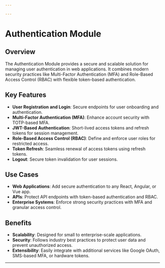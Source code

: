 ```yaml
---

---
```


# Authentication Module

## Overview
The Authentication Module provides a secure and scalable solution for managing user authentication in web applications. It combines modern security practices like Multi-Factor Authentication (MFA) and Role-Based Access Control (RBAC) with flexible token-based authentication.

## Key Features
- **User Registration and Login**: Secure endpoints for user onboarding and authentication.
- **Multi-Factor Authentication (MFA)**: Enhance account security with TOTP-based MFA.
- **JWT-Based Authentication**: Short-lived access tokens and refresh tokens for session management.
- **Role-Based Access Control (RBAC)**: Define and enforce user roles for restricted access.
- **Token Refresh**: Seamless renewal of access tokens using refresh tokens.
- **Logout**: Secure token invalidation for user sessions.

## Use Cases
- **Web Applications**: Add secure authentication to any React, Angular, or Vue app.
- **APIs**: Protect API endpoints with token-based authentication and RBAC.
- **Enterprise Systems**: Enforce strong security practices with MFA and granular access control.

## Benefits
- **Scalability**: Designed for small to enterprise-scale applications.
- **Security**: Follows industry best practices to protect user data and prevent unauthorized access.
- **Extensibility**: Easily integrate with additional services like Google OAuth, SMS-based MFA, or hardware tokens.

---
